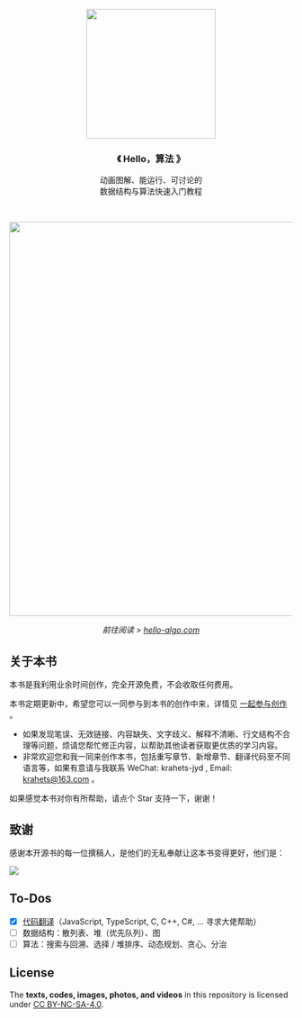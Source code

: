 <p align="center">
  <a href="https://www.hello-algo.com/">
    <img src="docs/index.assets/conceptual_rendering.png" width="230">
  </a>
</p>

<h3 align="center">
  《 Hello，算法 》
</h3>

<p align="center"> 
  动画图解、能运行、可讨论的</br>数据结构与算法快速入门教程
</p>

</br>

<p align="center">
  <img src="docs/index.assets/animation.gif" width="700">
</p>

<p align="center">
  <em>
    前往阅读 >
    <a href="https://www.hello-algo.com/">
    hello-algo.com
    </a>
  </em>
</p>

## 关于本书

本书是我利用业余时间创作，完全开源免费，不会收取任何费用。

本书定期更新中，希望您可以一同参与到本书的创作中来，详情见 [一起参与创作](https://www.hello-algo.com/chapter_preface/contribution/) 。

- 如果发现笔误、无效链接、内容缺失、文字歧义、解释不清晰、行文结构不合理等问题，烦请您帮忙修正内容，以帮助其他读者获取更优质的学习内容。
- 非常欢迎您和我一同来创作本书，包括重写章节、新增章节、翻译代码至不同语言等，如果有意请与我联系 WeChat: krahets-jyd , Email: krahets@163.com 。

如果感觉本书对你有所帮助，请点个 Star 支持一下，谢谢！

## 致谢

感谢本开源书的每一位撰稿人，是他们的无私奉献让这本书变得更好，他们是：

<a href="https://github.com/krahets/hello-algo/graphs/contributors">
  <img src="https://contrib.rocks/image?repo=krahets/hello-algo" />
</a>

## To-Dos

- [x] [代码翻译](https://github.com/krahets/hello-algo/issues/15)（JavaScript, TypeScript, C, C++, C#, ... 寻求大佬帮助）
- [ ] 数据结构：散列表、堆（优先队列）、图
- [ ] 算法：搜索与回溯、选择 / 堆排序、动态规划、贪心、分治

## License

The **texts, codes, images, photos, and videos** in this repository is licensed under [CC BY-NC-SA-4.0](https://creativecommons.org/licenses/by-nc-sa/4.0/).
